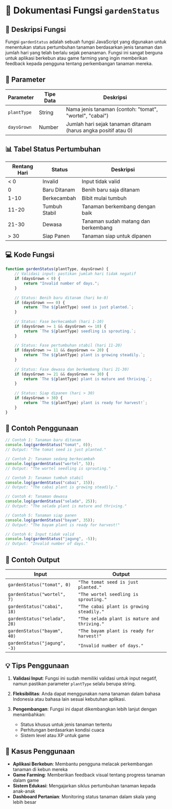 # 🌱 Dokumentasi Fungsi `gardenStatus`

## 📖 Deskripsi Fungsi

Fungsi `gardenStatus` adalah sebuah fungsi JavaScript yang digunakan untuk menentukan status pertumbuhan tanaman berdasarkan jenis tanaman dan jumlah hari yang telah berlalu sejak penanaman. Fungsi ini sangat berguna untuk aplikasi berkebun atau game farming yang ingin memberikan feedback kepada pengguna tentang perkembangan tanaman mereka.

## 🔧 Parameter

| Parameter | Tipe Data | Deskripsi |
|-----------|-----------|-----------|
| `plantType` | String | Nama jenis tanaman (contoh: "tomat", "wortel", "cabai") |
| `daysGrown` | Number | Jumlah hari sejak tanaman ditanam (harus angka positif atau 0) |

## 📊 Tabel Status Pertumbuhan

| Rentang Hari | Status | Deskripsi |
|---------------|--------|-----------|
| < 0 | Invalid | Input tidak valid |
| 0 | Baru Ditanam | Benih baru saja ditanam |
| 1-10 | Berkecambah | Bibit mulai tumbuh |
| 11-20 | Tumbuh Stabil | Tanaman berkembang dengan baik |
| 21-30 | Dewasa | Tanaman sudah matang dan berkembang |
| > 30 | Siap Panen | Tanaman siap untuk dipanen |

## 💻 Kode Fungsi

```javascript
function gardenStatus(plantType, daysGrown) {
    // Validasi input: pastikan jumlah hari tidak negatif
    if (daysGrown < 0) {
        return "Invalid number of days.";
    }
    
    // Status: Benih baru ditanam (hari ke-0)
    if (daysGrown === 0) {
        return `The ${plantType} seed is just planted.`;
    }
    
    // Status: Fase berkecambah (hari 1-10)
    if (daysGrown >= 1 && daysGrown <= 10) {
        return `The ${plantType} seedling is sprouting.`;
    }
    
    // Status: Fase pertumbuhan stabil (hari 11-20)
    if (daysGrown >= 11 && daysGrown <= 20) {
        return `The ${plantType} plant is growing steadily.`;
    }
    
    // Status: Fase dewasa dan berkembang (hari 21-30)
    if (daysGrown >= 21 && daysGrown <= 30) {
        return `The ${plantType} plant is mature and thriving.`;
    }
    
    // Status: Siap dipanen (hari > 30)
    if (daysGrown > 30) {
        return `The ${plantType} plant is ready for harvest!`;
    }
}
```

## 🚀 Contoh Penggunaan

```javascript
// Contoh 1: Tanaman baru ditanam
console.log(gardenStatus("tomat", 0));
// Output: "The tomat seed is just planted."

// Contoh 2: Tanaman sedang berkecambah
console.log(gardenStatus("wortel", 5));
// Output: "The wortel seedling is sprouting."

// Contoh 3: Tanaman tumbuh stabil
console.log(gardenStatus("cabai", 15));
// Output: "The cabai plant is growing steadily."

// Contoh 4: Tanaman dewasa
console.log(gardenStatus("selada", 25));
// Output: "The selada plant is mature and thriving."

// Contoh 5: Tanaman siap panen
console.log(gardenStatus("bayam", 35));
// Output: "The bayam plant is ready for harvest!"

// Contoh 6: Input tidak valid
console.log(gardenStatus("jagung", -5));
// Output: "Invalid number of days."
```

## 📝 Contoh Output

| Input | Output |
|-------|--------|
| `gardenStatus("tomat", 0)` | `"The tomat seed is just planted."` |
| `gardenStatus("wortel", 7)` | `"The wortel seedling is sprouting."` |
| `gardenStatus("cabai", 18)` | `"The cabai plant is growing steadily."` |
| `gardenStatus("selada", 28)` | `"The selada plant is mature and thriving."` |
| `gardenStatus("bayam", 40)` | `"The bayam plant is ready for harvest!"` |
| `gardenStatus("jagung", -3)` | `"Invalid number of days."` |

## 💡 Tips Penggunaan

1. **Validasi Input**: Fungsi ini sudah memiliki validasi untuk input negatif, namun pastikan parameter `plantType` selalu berupa string.

2. **Fleksibilitas**: Anda dapat menggunakan nama tanaman dalam bahasa Indonesia atau bahasa lain sesuai kebutuhan aplikasi.

3. **Pengembangan**: Fungsi ini dapat dikembangkan lebih lanjut dengan menambahkan:
   - Status khusus untuk jenis tanaman tertentu
   - Perhitungan berdasarkan kondisi cuaca
   - Sistem level atau XP untuk game

## 🎯 Kasus Penggunaan

- **Aplikasi Berkebun**: Membantu pengguna melacak perkembangan tanaman di kebun mereka
- **Game Farming**: Memberikan feedback visual tentang progress tanaman dalam game
- **Sistem Edukasi**: Mengajarkan siklus pertumbuhan tanaman kepada anak-anak
- **Dashboard Pertanian**: Monitoring status tanaman dalam skala yang lebih besar
